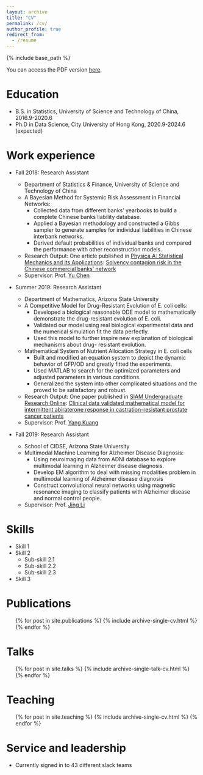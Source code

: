 ```yaml
---
layout: archive
title: "CV"
permalink: /cv/
author_profile: true
redirect_from:
  - /resume
---
```


{% include base_path %}

You can access the PDF version [here](http://xixuhu.github.io/files//files//paper1.pdf). 

Education
======
* B.S. in Statistics, University of Science and Technology of China, 2016.9-2020.6
* Ph.D in Data Science, City University of Hong Kong, 2020.9-2024.6 (expected)

Work experience
======
* Fall 2018: Research Assistant
  * Department of Statistics & Finance, University of Science and Technology of China
  * A Bayesian Method for Systemic Risk Assessment in Financial Networks: 
    - Collected data from different banks’ yearbooks to build a complete Chinese banks liability database.  
    - Applied a Bayesian methodology and constructed a Gibbs sampler to generate samples for individual liabilities in Chinese interbank networks.
    - Derived default probabilities of individual banks and compared the performance with other reconstruction models.
  * Research Output: One article published in [Physica A: Statistical Mechanics and its Applications](https://www.sciencedirect.com/journal/physica-a-statistical-mechanics-and-its-applications): [Solvency contagion risk in the Chinese commercial banks’ network](https://www.sciencedirect.com/science/article/abs/pii/S0378437121004015?via%3Dihub) 
  * Supervisor: Prof. [Yu Chen](http://staff.ustc.edu.cn/~cyu/)

* Summer 2019: Research Assistant
  * Department of Mathematics, Arizona State University
  * A Competitive Model for Drug-Resistant Evolution of E. coli cells: 
    - Developed a biological reasonable ODE model to mathematically demonstrate the drug-resistant evolution of E. coli.  
    - Validated our model using real biological experimental data and the numerical simulation fit the data perfectly.
    - Used this model to further inspire new explanation of biological mechanisms about drug- resistant evolution.
  * Mathematical System of Nutrient Allocation Strategy in E. coli cells
    - Built and modified an equation system to depict the dynamic behavior of GFP/OD and greatly fitted the experiments.
    - Used MATLAB to search for the optimized parameters and adjusted parameters in various conditions.
    - Generalized the system into other complicated situations and the proved to be satisfactory and robust.
  * Research Output: One paper published in [SIAM Undergraduate Research Online](https://www.scilit.net/journal/1012895): [Clinical data validated mathematical model for intermittent abiraterone response in castration-resistant prostate cancer patients](https://www.siam.org/Portals/0/Publications/SIURO/Vol14/S130057PDF.pdf?ver=2021-02-22-130958-820)
  * Supervisor: Prof. [Yang Kuang](https://math.la.asu.edu/~kuang/)

* Fall 2019: Research Assistant
  *  School of CIDSE, Arizona State University
  * Multimodal Machine Learning for Alzheimer Disease Diagnosis: 
    - Using neuroimaging data from ADNI database to explore multimodal learning in Alzheimer disease diagnosis. 
    - Develop EM algorithm to deal with missing modalities problem in multimodal learning of Alzheimer disease diagnosis
    - Construct convolutional neural networks using magnetic resonance imaging to classify patients with Alzheimer disease and normal control people.
  * Supervisor: Prof. [Jing Li](https://sites.gatech.edu/jing-li/)
  
Skills
======
* Skill 1
* Skill 2
  * Sub-skill 2.1
  * Sub-skill 2.2
  * Sub-skill 2.3
* Skill 3

Publications
======
  <ul>{% for post in site.publications %}
    {% include archive-single-cv.html %}
  {% endfor %}</ul>
  
Talks
======
  <ul>{% for post in site.talks %}
    {% include archive-single-talk-cv.html %}
  {% endfor %}</ul>
  
Teaching
======
  <ul>{% for post in site.teaching %}
    {% include archive-single-cv.html %}
  {% endfor %}</ul>
  
Service and leadership
======
* Currently signed in to 43 different slack teams
